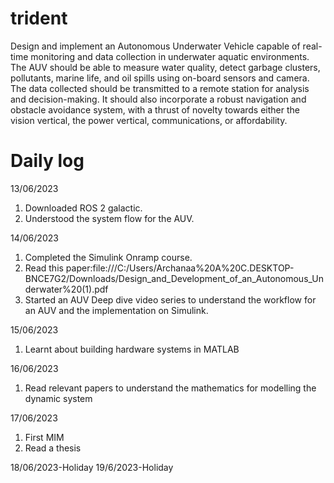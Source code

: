 # trident
Design and implement an Autonomous Underwater Vehicle capable 
of real-time monitoring and data collection in underwater aquatic 
environments. The AUV should be able to measure water quality, detect 
garbage clusters, pollutants, marine life, and oil spills using 
on-board sensors and camera. The data collected should be transmitted 
to a remote station for analysis and decision-making. It should also 
incorporate a robust navigation and obstacle avoidance system, with a
 thrust of novelty towards either the vision vertical, the power 
vertical, communications, or affordability.

# Daily log

13/06/2023
1) Downloaded ROS 2 galactic.
2) Understood the system flow for the AUV.

14/06/2023
1) Completed the Simulink Onramp course.
2) Read this paper:file:///C:/Users/Archanaa%20A%20C.DESKTOP-BNCE7G2/Downloads/Design_and_Development_of_an_Autonomous_Underwater%20(1).pdf
3) Started an AUV Deep dive video series to understand the workflow for an AUV and the implementation on Simulink.

15/06/2023
1) Learnt about building hardware systems in MATLAB

16/06/2023
1) Read relevant papers to understand the mathematics for modelling the dynamic system

17/06/2023
1) First MIM
2) Read a thesis

18/06/2023-Holiday
19/6/2023-Holiday


